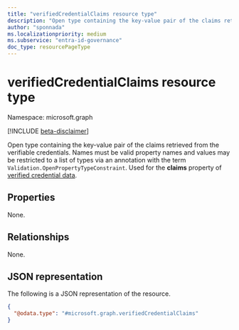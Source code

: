 ```yaml
---
title: "verifiedCredentialClaims resource type"
description: "Open type containing the key-value pair of the claims retrieved from the credentials."
author: "sponnada"
ms.localizationpriority: medium
ms.subservice: "entra-id-governance"
doc_type: resourcePageType
---
```


# verifiedCredentialClaims resource type

Namespace: microsoft.graph

[!INCLUDE [beta-disclaimer](../../includes/beta-disclaimer.md)]

Open type containing the key-value pair of the claims retrieved from the verifiable credentials. Names must be valid property names and values may be restricted to a list of types via an annotation with the term `Validation.OpenPropertyTypeConstraint`.
Used for the **claims** property of [verified credential data](verifiedCredentialData.md).

## Properties
None.

## Relationships
None.

## JSON representation
The following is a JSON representation of the resource.
<!-- {
  "blockType": "resource",
  "@odata.type": "microsoft.graph.verifiedCredentialClaims"
}
-->
``` json
{
  "@odata.type": "#microsoft.graph.verifiedCredentialClaims"
}
```

